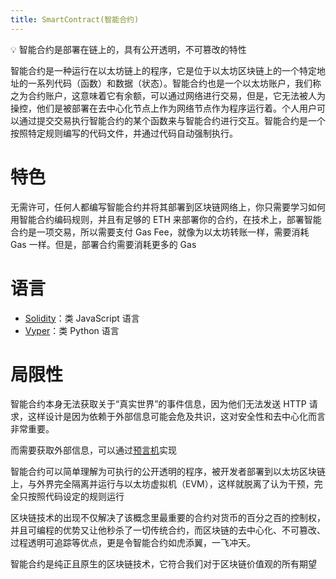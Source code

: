 ```yaml
---
title: SmartContract(智能合约)
---
```


<aside>
💡 智能合约是部署在链上的，具有公开透明，不可篡改的特性
</aside>

智能合约是一种运行在以太坊链上的程序，它是位于以太坊区块链上的一个特定地址的一系列代码（函数）和数据（状态）。智能合约也是一个以太坊账户，我们称之为合约账户，这意味着它有余额，可以通过网络进行交易，但是，它无法被人为操控，他们是被部署在去中心化节点上作为网络节点作为程序运行着。个人用户可以通过提交交易执行智能合约的某个函数来与智能合约进行交互。智能合约是一个按照特定规则编写的代码文件，并通过代码自动强制执行。

# 特色

无需许可，任何人都编写智能合约并将其部署到区块链网络上，你只需要学习如何用智能合约编码规则，并且有足够的 ETH 来部署你的合约，在技术上，部署智能合约是一项交易，所以需要支付 Gas Fee，就像为以太坊转账一样，需要消耗 Gas 一样。但是，部署合约需要消耗更多的 Gas

# 语言

- [Solidity](https://ethereum.org/zh/developers/docs/smart-contracts/languages/)：类 JavaScript 语言
- [Vyper](https://ethereum.org/zh/developers/docs/smart-contracts/languages/)：类 Python 语言

# 局限性

智能合约本身无法获取关于“真实世界”的事件信息，因为他们无法发送 HTTP 请求，这样设计是因为依赖于外部信息可能会危及共识，这对安全性和去中心化而言非常重要。

而需要获取外部信息，可以通过[预言机](https://www.notion.so/Oracle-3789d59c7aaa4e47aada5cc879cc1657?pvs=21)实现

智能合约可以简单理解为可执行的公开透明的程序，被开发者部署到以太坊区块链上，与外界完全隔离并运行与以太坊虚拟机（EVM），这样就脱离了认为干预，完全只按照代码设定的规则运行

区块链技术的出现不仅解决了该概念里最重要的合约对货币的百分之百的控制权，并且可编程的优势又让他秒杀了一切传统合约，而区块链的去中心化、不可篡改、过程透明可追踪等优点，更是令智能合约如虎添翼，一飞冲天。

智能合约是纯正且原生的区块链技术，它符合我们对于区块链价值观的所有期望
